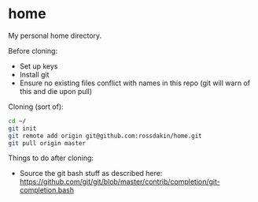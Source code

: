 home
====

My personal home directory.

Before cloning:
 * Set up keys
 * Install git
 * Ensure no existing files conflict with names in this repo (git will warn of this and die upon pull)

Cloning (sort of):
```bash
cd ~/
git init
git remote add origin git@github.com:rossdakin/home.git
git pull origin master
```

Things to do after cloning:
 * Source the git bash stuff as described here: https://github.com/git/git/blob/master/contrib/completion/git-completion.bash
